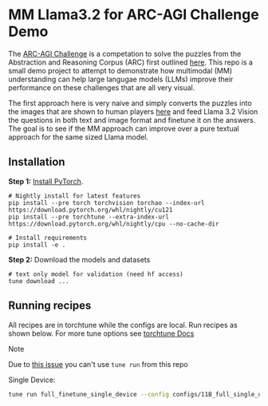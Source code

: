 # MM Llama3.2 for ARC-AGI Challenge Demo
The [ARC-AGI Challenge](https://arcprize.org/) is a competation to solve the puzzles from the Abstraction and Reasoning Corpus (ARC) first outlined [here](https://arxiv.org/abs/1911.01547). This repo is a small demo project to attempt to demonstrate how multimodal (MM) understanding can help large langugae models (LLMs) improve their performance on these challenges that are all very visual.

The first approach here is very naive and simply converts the puzzles into the images that are shown to human players [here](https://arcprize.org/play) and feed Llama 3.2 Vision the questions in both text and image format and finetune it on the answers. The goal is to see if the MM approach can improve over a pure textual approach for the same sized Llama model.

## Installation

**Step 1:** [Install PyTorch](https://pytorch.org/get-started/locally/).

```
# Nightly install for latest features
pip install --pre torch torchvision torchao --index-url https://download.pytorch.org/whl/nightly/cu121
pip install --pre torchtune --extra-index-url https://download.pytorch.org/whl/nightly/cpu --no-cache-dir
```

```
# Install requirements
pip install -e .
```

**Step 2:** Download the models and datasets

```
# text only model for validation (need hf access)
tune download ...
```



## Running recipes

All recipes are in torchtune while the configs are local. Run recipes as shown below. For more tune options see [torchtune Docs](https://pytorch.org/torchtune/stable/tune_cli.html)

> [!NOTE]
> Due to [this issue](https://github.com/pytorch/torchtune/issues/1540) you can't use `tune run` from this repo


Single Device:
```bash
tune run full_finetune_single_device --config configs/11B_full_single_device.yaml
```

